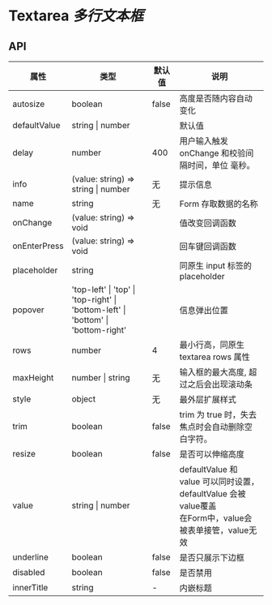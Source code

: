 # Textarea *多行文本框*

<example />

## API

| 属性 | 类型 | 默认值 | 说明 |
| --- | --- | --- | --- |
| autosize | boolean | false | 高度是否随内容自动变化 |
| defaultValue | string \| number | | 默认值 |
| delay | number | 400 | 用户输入触发 onChange 和校验间隔时间，单位 毫秒。|
| info | (value: string) => string \| number | 无 | 提示信息 |
| name | string | 无 | Form 存取数据的名称 |
| onChange | (value: string) => void | | 值改变回调函数 |
| onEnterPress | (value: string) => void | | 回车键回调函数 |
| placeholder | string | | 同原生 input 标签的 placeholder |
| popover | 'top-left' \| 'top' \| 'top-right' \| 'bottom-left' \| 'bottom' \| 'bottom-right' | | 信息弹出位置 |
| rows | number | 4 | 最小行高，同原生 textarea rows 属性 |
| maxHeight | number \| string | 无 | 输入框的最大高度, 超过之后会出现滚动条 |
| style | object | 无 | 最外层扩展样式 |
| trim | boolean | false | trim 为 true 时，失去焦点时会自动删除空白字符。 |
| resize | boolean | false | 是否可以伸缩高度 |
| value | string \| number | | defaultValue 和 value 可以同时设置，defaultValue 会被value覆盖<br />在Form中，value会被表单接管，value无效 |
| underline | boolean | false | 是否只展示下边框 |
| disabled  | boolean | false | 是否禁用 |
| innerTitle | string | - | 内嵌标题 |

